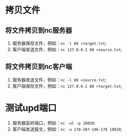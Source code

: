 # 拷贝文件
## 将文件拷贝到nc服务器
1. 服务器保存文件，例如：```nc -l 80 >target.txt```;
1. 客户端发送文件，例如：```nc 127.0.0.1 80 <source.txt```;

## 将文件拷贝到nc客户端
1. 服务器发送文件，例如：```nc -l 80 <source.txt```;
1. 客户端保存文件，例如：```nc 127.0.0.1 80 >target.txt```;

# 测试upd端口
1. 服务器监听端口，例如：```nc -ul -p 10020```;
1. 客户端发送报文，例如：```nc -u 170-187-146-170 10020```;

